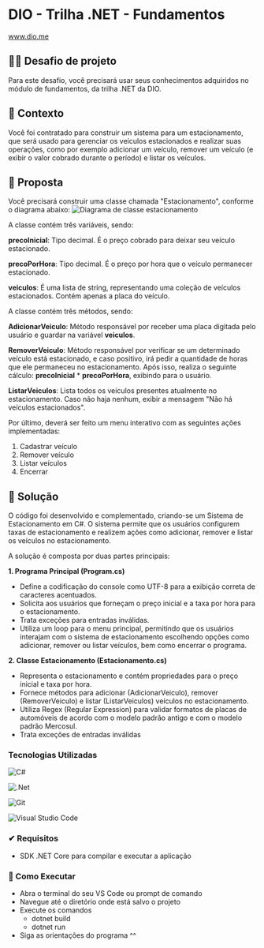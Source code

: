 # DIO - Trilha .NET - Fundamentos
www.dio.me

## 🐱‍👤 Desafio de projeto 
Para este desafio, você precisará usar seus conhecimentos adquiridos no módulo de fundamentos, da trilha .NET da DIO.

## 📄 Contexto
Você foi contratado para construir um sistema para um estacionamento, que será usado para gerenciar os veículos estacionados e realizar suas operações, como por exemplo adicionar um veículo, remover um veículo (e exibir o valor cobrado durante o período) e listar os veículos.

## 🚗 Proposta
Você precisará construir uma classe chamada "Estacionamento", conforme o diagrama abaixo:
![Diagrama de classe estacionamento](diagrama_classe_estacionamento.png)

A classe contém três variáveis, sendo:

**precoInicial**: Tipo decimal. É o preço cobrado para deixar seu veículo estacionado.

**precoPorHora**: Tipo decimal. É o preço por hora que o veículo permanecer estacionado.

**veiculos**: É uma lista de string, representando uma coleção de veículos estacionados. Contém apenas a placa do veículo.

A classe contém três métodos, sendo:

**AdicionarVeiculo**: Método responsável por receber uma placa digitada pelo usuário e guardar na variável **veiculos**.

**RemoverVeiculo**: Método responsável por verificar se um determinado veículo está estacionado, e caso positivo, irá pedir a quantidade de horas que ele permaneceu no estacionamento. Após isso, realiza o seguinte cálculo: **precoInicial** * **precoPorHora**, exibindo para o usuário.

**ListarVeiculos**: Lista todos os veículos presentes atualmente no estacionamento. Caso não haja nenhum, exibir a mensagem "Não há veículos estacionados".

Por último, deverá ser feito um menu interativo com as seguintes ações implementadas:
1. Cadastrar veículo
2. Remover veículo
3. Listar veículos
4. Encerrar


## 🎯 Solução
O código foi desenvolvido e complementado, criando-se um Sistema de Estacionamento em C#. O sistema permite que os usuários configurem taxas de estacionamento e realizem ações como adicionar, remover e listar os veículos no estacionamento. 

A solução é composta por duas partes principais: 

**1. Programa Principal (Program.cs)**
- Define a codificação do console como UTF-8 para a exibição correta de caracteres acentuados.
- Solicita aos usuários que forneçam o preço inicial e a taxa por hora para o estacionamento.
- Trata exceções para entradas inválidas.
- Utiliza um loop para o menu principal, permitindo que os usuários interajam com o sistema de estacionamento escolhendo opções como adicionar, remover ou listar veículos, bem como encerrar o programa.

**2. Classe Estacionamento (Estacionamento.cs)**
- Representa o estacionamento e contém propriedades para o preço inicial e taxa por hora.
- Fornece métodos para adicionar (AdicionarVeiculo), remover (RemoverVeiculo) e listar (ListarVeiculos) veículos no estacionamento.
- Utiliza Regex (Regular Expression) para validar formatos de placas de automóveis de acordo com o modelo padrão antigo e com o modelo padrão Mercosul.
- Trata exceções de entradas inválidas

### Tecnologias Utilizadas
![C#](https://img.shields.io/badge/c%23-%23239120.svg?style=for-the-badge&logo=csharp&logoColor=white)

![.Net](https://img.shields.io/badge/.NET-5C2D91?style=for-the-badge&logo=.net&logoColor=white)

![Git](https://img.shields.io/badge/git-%23F05033.svg?style=for-the-badge&logo=git&logoColor=white)

![Visual Studio Code](https://img.shields.io/badge/Visual%20Studio%20Code-0078d7.svg?style=for-the-badge&logo=visual-studio-code&logoColor=white)

### ✔ Requisitos
- SDK .NET Core para compilar e executar a aplicação

### 🎁 Como Executar
- Abra o terminal do seu VS Code ou prompt de comando
- Navegue até o diretório onde está salvo o projeto
- Execute os comandos
    - dotnet build
    - dotnet run
- Siga as orientações do programa ^^
